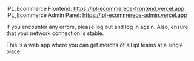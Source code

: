 IPL_Ecommerce Frontend:  https://ipl-ecommerece-frontend.vercel.app
IPL_Ecommerce Admin Panel:  https://ipl-ecommerece-admin.vercel.app


If you encounter any errors, please log out and log in again. Also, ensure that your network connection is stable.

This is a web app where you can get merchs of all ipl teams at a single place

